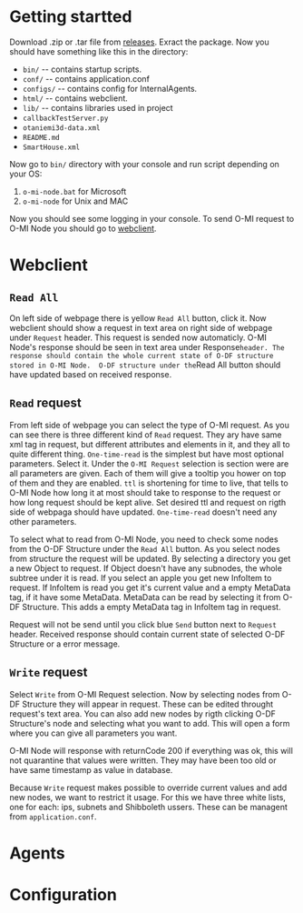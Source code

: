 Getting startted
================
Download .zip or .tar file from [releases](https://github.com/AaltoAsia/O-MI/releases).
Exract the package. Now you should have something like this in the directory:
* `bin/` -- contains startup scripts.
* `conf/` -- contains application.conf
* `configs/` -- contains config for InternalAgents.
* `html/` -- contains webclient.
* `lib/` -- contains libraries used in project
* `callbackTestServer.py`
* `otaniemi3d-data.xml`
* `README.md`
* `SmartHouse.xml`

Now go to `bin/` directory with your console and run script depending on your OS:
1. `o-mi-node.bat` for Microsoft
2. `o-mi-node` for Unix and MAC

Now you should see some logging in your console.
To send O-MI request to O-MI Node you should go to [webclient](http:localhost:8080/html/webclient/index.html).

Webclient
=========

`Read All`
----------
On left side of webpage there is yellow `Read All` button, click it. Now webclient should show a request 
in text area on right side of webpage under `Request` header. This request is sended now automaticly. O-MI Node's response should be
seen in text area under Response` header. The response should contain the whole current state of O-DF structure stored in O-MI Node. 
O-DF structure under the `Read All button should have updated based on received response. 

`Read` request
--------------
From left side of webpage you can select the type of O-MI request. As you can see there is three different kind of `Read` request.
They ary have same xml tag in request, but different attributes and elements in it, and they all to quite different thing.
`One-time-read` is the simplest but have most optional parameters. Select it. Under the `O-MI Request` selection is section were are 
all parameters are given. Each of them will give a tooltip you hower on top of them and they are enabled. `ttl` is shortening for time 
to live, that tells to O-MI Node how long it at most should take to response to the request or how long request should be kept alive.
Set desired ttl and request on rigth side of webpaga should have updated. `One-time-read` doesn't need any other parameters.

To select what to read from O-MI Node, you need to check some nodes from the O-DF Structure under the `Read All` button.
As you select nodes from structure the request will be updated. By selecting a directory you get a new Object to request. If Object
doesn't have any subnodes, the whole subtree under it is read. If you select an apple you get new InfoItem to request. 
If InfoItem is read you get it's current value and a empty MetaData tag, if it have some MetaData. MetaData can be read by 
selecting it from O-DF Structure. This adds a empty MetaData tag in InfoItem tag in request.

Request will not be send until you click blue `Send` button next to `Request` header.
Received response should contain current state of selected O-DF Structure or a error message.


`Write` request
----------------
Select `Write` from O-MI Request selection. Now by selecting nodes from O-DF Structure they will appear in request. These
can be edited throught request's text area. You can also add new nodes by rigth clicking O-DF Structure's node and selecting
what you want to add. This will open a form where you can give all parameters you want.

O-MI Node will response with returnCode 200 if everything was ok, this will not quarantine that values were written. They may have
been too old or have same timestamp as value in database.

Because `Write` request makes possible to override current values and add new nodes, we want to restrict it usage. For this we have
three white lists, one for each: ips, subnets and Shibboleth ussers. These can be managent from `application.conf`.

Agents
======


Configuration
=============
